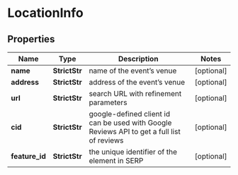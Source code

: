 # LocationInfo


## Properties

| Name | Type | Description | Notes |
|------------ | ------------- | ------------- | -------------|
**name** | **StrictStr** | name of the event’s venue |[optional]|
**address** | **StrictStr** | address of the event’s venue |[optional]|
**url** | **StrictStr** | search URL with refinement parameters |[optional]|
**cid** | **StrictStr** | google-defined client id<br>can be used with Google Reviews API to get a full list of reviews |[optional]|
**feature_id** | **StrictStr** | the unique identifier of the element in SERP |[optional]|